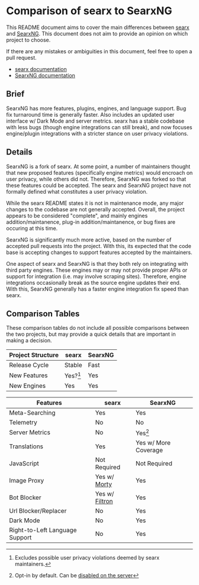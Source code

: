 # Comparison of searx to SearxNG 

This README document aims to cover the main differences between [searx](https://github.com/searx/searx) and [SearxNG](https://github.com/searxng/searxng). This document does not aim to provide an opinion on which project to choose.

If there are any mistakes or ambiguities in this document, feel free to open a pull request.

- [searx documentation](https://searx.github.io/searx/)
- [SearxNG documentation](https://docs.searxng.org/)

## Brief

SearxNG has more features, plugins, engines, and language support. Bug fix turnaround time is generally faster. Also includes an updated user interface w/ Dark Mode and server metrics. searx has a stable codebase with less bugs (though engine integrations can still break), and now focuses engine/plugin integrations with a stricter stance on user privacy violations.

## Details

SearxNG is a fork of searx. At some point, a number of maintainers thought that new proposed features (specifically engine metrics) would encroach on user privacy, while others did not. Therefore, SearxNG was forked so that these features could be accepted. The searx and SearxNG project have not formally defined what constitutes a user privacy violation.

While the searx README states it is not in maintenance mode, any major changes to the codebase are not generally accepted. Overall, the project appears to be considered "complete", and mainly engines addition/maintanence, plug-in addition/maintanence, or bug fixes are occuring at this time. 

SearxNG is significantly much more active, based on the number of accepted pull requests into the project. With this, its expected that the code base is accepting changes to support features accepted by the maintainers. 

One aspect of searx and SearxNG is that they both rely on integrating with third party engines. These engines may or may not provide proper APIs or support for integration (i.e. may involve scraping sites). Therefore, engine integrations occasionally break as the source engine updates their end. With this, SearxNG generally has a faster engine integration fix speed than searx.

## Comparison Tables

These comparison tables do not include all possible comparisons between the two projects, but may provide a quick details that are important in making a decision.

| Project Structure | searx      | SearxNG |
| ----------------- | ---------- | ------- |
| Release Cycle     | Stable     | Fast    |
| New Features      | Yes?[^1]   | Yes     |
| New Engines       | Yes        | Yes     |


| Features                        | searx            | SearxNG              |
| ------------------------------- | ---------------- | -------------------- |
| Meta-Searching 	          | Yes              | Yes                  |
| Telemetry      	          | No               | No                   |
| Server Metrics 	          | No               | Yes[^2]              |
| Translations   	          | Yes              | Yes w/ More Coverage |
| JavaScript     	          | Not Required     | Not Required         |
| Image Proxy    	          | Yes w/ [Morty](https://searx.github.io/searx/utils/filtron.sh.html) | Yes |
| Bot Blocker    	          | Yes w/ [Filtron](https://searx.github.io/searx/utils/morty.sh.html) | Yes |
| Url Blocker/Replacer            | No               | Yes                  |
| Dark Mode                       | No               | Yes                  |
| Right-to-Left Language Support  | No               | Yes                  |

[^1]: Excludes possible user privacy violations deemed by searx maintainers.

[^2]: Opt-in by default. Can be [disabled on the server](https://docs.searxng.org/admin/engines/settings.html#general)
